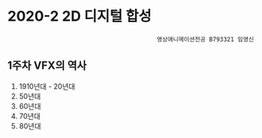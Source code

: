 2020-2 2D 디지털 합성
=============
                                              영상애니메이션전공 B793321 임영신 
1주차 VFX의 역사 
-------------

1. 1910년대 - 20년대 
2. 50년대
3. 60년대
4. 70년대
5. 80년대 
